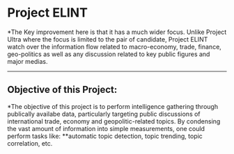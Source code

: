 # Project ELINT

*The Key improvement here is that it has a much wider focus. Unlike Project Ultra where the focus is limited to the pair of candidate, 
Project ELINT watch over the information flow related to macro-economy, trade, finance, geo-politics as well as any discussion related 
to key public figures and major medias. 

-----------------------------------------------------------------------------
## Objective of this Project:

*The objective of this project is to perform intelligence gathering through publically availabe data, particularly targeting public 
discussions of international trade, economy and geopolitic-related topics. By condensing the vast amount of information into simple 
measurements, one could perform tasks like: **automatic topic detection, topic trending, topic correlation, etc.



